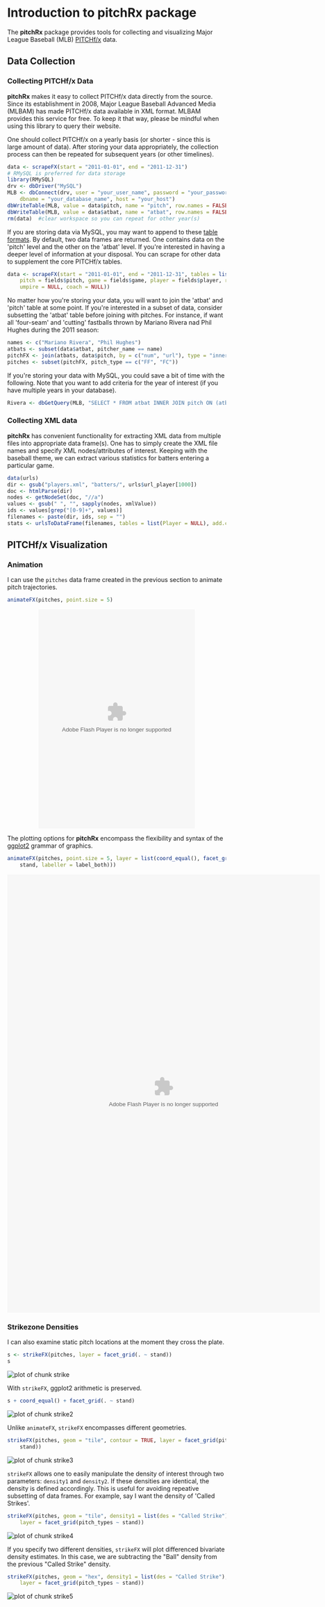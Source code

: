 Introduction to pitchRx package
=======================================

<!--- view local page:
browseURL(paste0('http://127.0.0.1:', tools:::httpdPort, '/library/pitchRx/doc/index.html'))
-->

The  **pitchRx** package provides tools for collecting and visualizing Major League Baseball (MLB) [PITCHf/x](http://en.wikipedia.org/wiki/PITCHf/x) data.




Data Collection
----------------------------

### Collecting PITCHf/x Data

**pitchRx** makes it easy to collect PITCHf/x data directly from the source. Since its establishment in 2008, Major League Baseball Advanced Media (MLBAM) has made PITCHf/x data available in XML format.  MLBAM provides this service for free. To keep it that way, please be mindful when using this library to query their website.

One should collect PITCHf/x on a yearly basis (or shorter - since this is large amount of data). After storing your data appropriately, the collection process can then be repeated for subsequent years (or other timelines).


```r
data <- scrapeFX(start = "2011-01-01", end = "2011-12-31")
# RMySQL is preferred for data storage
library(RMySQL)
drv <- dbDriver("MySQL")
MLB <- dbConnect(drv, user = "your_user_name", password = "your_password", port = your_port, 
    dbname = "your_database_name", host = "your_host")
dbWriteTable(MLB, value = data$pitch, name = "pitch", row.names = FALSE, append = TRUE)
dbWriteTable(MLB, value = data$atbat, name = "atbat", row.names = FALSE, append = TRUE)
rm(data)  #clear workspace so you can repeat for other year(s)
```


If you are storing data via MySQL, you may want to append to these <a href="https://github.com/cpsievert/pitchFX/blob/master/tables.sql">table formats</a>. By default, two data frames are returned. One contains data on the 'pitch' level and the other on the 'atbat' level. If you're interested in having a deeper level of information at your disposal. You can scrape for other data to supplement the core PITCHf/x tables.


```r
data <- scrapeFX(start = "2011-01-01", end = "2011-12-31", tables = list(atbat = fields$atbat, 
    pitch = fields$pitch, game = fields$game, player = fields$player, runner = NULL, 
    umpire = NULL, coach = NULL))
```


No matter how you're storing your data, you will want to join the 'atbat' and 'pitch' table at some point. If you're interested in a subset of data, consider subsetting the 'atbat' table before joining with pitches. For instance, if want all 'four-seam' and 'cutting' fastballs thrown by Mariano Rivera nad Phil Hughes during the 2011 season:


```r
names <- c("Mariano Rivera", "Phil Hughes")
atbats <- subset(data$atbat, pitcher_name == name)
pitchFX <- join(atbats, data$pitch, by = c("num", "url"), type = "inner")
pitches <- subset(pitchFX, pitch_type == c("FF", "FC"))
```


If you're storing your data with MySQL, you could save a bit of time with the following. Note that you want to add criteria for the year of interest (if you have multiple years in your database).


```r
Rivera <- dbGetQuery(MLB, "SELECT * FROM atbat INNER JOIN pitch ON (atbat.num = pitch.num AND atbat.url = pitch.url) WHERE atbat.pitcher_name = 'Mariano Rivera' or atbat.pitcher_name = 'Phil Hughes'")
```


### Collecting XML data

**pitchRx** has convenient functionality for extracting XML data from multiple files into appropriate data frame(s). One has to simply create the XML file names and specify XML nodes/attributes of interest. Keeping with the baseball theme, we can extract various statistics for batters entering a particular game.


```r
data(urls)
dir <- gsub("players.xml", "batters/", urls$url_player[1000])
doc <- htmlParse(dir)
nodes <- getNodeSet(doc, "//a")
values <- gsub(" ", "", sapply(nodes, xmlValue))
ids <- values[grep("[0-9]+", values)]
filenames <- paste(dir, ids, sep = "")
stats <- urlsToDataFrame(filenames, tables = list(Player = NULL), add.children = TRUE)
```



PITCHf/x Visualization
--------------------

### Animation

I can use the `pitches` data frame created in the previous section to animate pitch trajectories.





```r
animateFX(pitches, point.size = 5)
```

<div align = "center">
 <embed width="360" height="504" name="plugin" src="figure/ani.swf" type="application/x-shockwave-flash"> 
</div>


The plotting options for **pitchRx** encompass the flexibility and syntax of the [ggplot2](http://ggplot2.org/) grammar of graphics. 


```r
animateFX(pitches, point.size = 5, layer = list(coord_equal(), facet_grid(pitcher_name ~ 
    stand, labeller = label_both)))
```

<div align = "center">
 <embed width="720" height="1008" name="plugin" src="figure/ani2.swf" type="application/x-shockwave-flash"> 
</div>


### Strikezone Densities

I can also examine static pitch locations at the moment they cross the plate.


```r
s <- strikeFX(pitches, layer = facet_grid(. ~ stand))
s
```

![plot of chunk strike](figure/strike.png) 


With `strikeFX`, ggplot2 arithmetic is preserved.


```r
s + coord_equal() + facet_grid(. ~ stand)
```

![plot of chunk strike2](figure/strike2.png) 


Unlike `animateFX`, `strikeFX` encompasses different geometries.


```r
strikeFX(pitches, geom = "tile", contour = TRUE, layer = facet_grid(pitch_types ~ 
    stand))
```

![plot of chunk strike3](figure/strike3.png) 


`strikeFX` allows one to easily manipulate the density of interest through two parameters: `density1` and `density2`. If these densities are identical, the density is defined accordingly. This is useful for avoiding repeative subsetting of data frames. For example, say I want the density of 'Called Strikes'.


```r
strikeFX(pitches, geom = "tile", density1 = list(des = "Called Strike"), density2 = list(des = "Called Strike"), 
    layer = facet_grid(pitch_types ~ stand))
```

![plot of chunk strike4](figure/strike4.png) 


If you specify two different densities, `strikeFX` will plot differenced bivariate density estimates. In this case, we are subtracting the "Ball" density from the previous "Called Strike" density.


```r
strikeFX(pitches, geom = "hex", density1 = list(des = "Called Strike"), density2 = list(des = "Ball"), 
    layer = facet_grid(pitch_types ~ stand))
```

![plot of chunk strike5](figure/strike5.png) 


